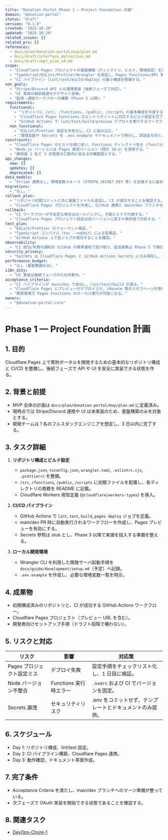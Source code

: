 ```yaml
---
title: "Donation Portal Phase 1 — Project Foundation 計画"
domain: "donation-portal"
status: "draft"
version: "0.1.0"
created: "2025-10-29"
updated: "2025-10-29"
related_issues: []
related_prs: []
references:
  - docs/plan/donation-portal/mvp/plan.md
  - docs/draft/interface_definition.md
  - docs/draft/impl_plan_v0.md
scope:
  - "Cloudflare Pages プロジェクトの基盤構築（ディレクトリ、ビルド、環境設定）を完了する。"
  - "TypeScript/ESLint/Prettier/Wrangler を設定し、Pages Functions/API 実装の土台を作る。"
  - "CI パイプライン（lint/test/build/deploy）の最小構成を整備する。"
non_goals:
  - "Stripe/Discord API との連携実装（後続フェーズで対応）。"
  - "UI 実装の細部最適化やデザイン反映。"
  - "監視・通知ワークフローの構築（Phase 5 以降）。"
requirements:
  functional:
    - "リポジトリに /src, /functions, /public, /scripts の基本構成を作成する。"
    - "Cloudflare Pages Functions のエントリポイントに対応するビルド設定を完了する。"
    - "GitHub Actions で lint/test/build/preview デプロイを実行するワークフローを用意する。"
  non_functional:
    - "ESLint/Prettier 設定を共有化し、CI に組み込む。"
    - "環境変数や Secrets を .env.example やドキュメントで明示し、誤設定を防ぐ。"
constraints:
  - "Cloudflare Pages のビルド仕様に従い、Functions ディレクトリ名を /functions に固定する。"
  - "Node.js バージョンは Pages 推奨バージョン（現行 18.x）を使用する。"
  - "開発者 1 名で 3 日程度の工数内に収まる作業範囲とする。"
api_changes:
  new: []
  updates: []
  deprecated: []
data_models:
  - "Stripe 連携なし。環境変数スキーマ (STRIPE_SECRET_KEY 等) を定義するに留める。"
migrations:
  - "なし。"
rollout_plan:
  - "リポジトリ初期コミットと共に基盤ファイルを追加し、CI が成功することを確認する。"
  - "Cloudflare Pages プロジェクトを作成し、GitHub 連携と main/dev ブランチの自動デプロイ設定を行う。"
rollback:
  - "CI ワークフローが不安定な場合はロールバックし、手動ビルドで代替する。"
  - "Cloudflare Pages プロジェクト設定は旧バージョンに戻すか再作成で対処する。"
test_plan:
  - "ESLint/Prettier のフォーマット検証。"
  - "TypeScript コンパイル（tsc --noEmit）による型検証。"
  - "GitHub Actions 上で各ジョブが成功することを確認。"
observability:
  - "CI 成功/失敗の通知を GitHub の標準通知で受け取り、追加連携は Phase 5 で検討。"
security_privacy:
  - "Secrets は Cloudflare Pages と GitHub Actions Secrets にのみ保存し、コードへ直書きしない。"
performance_budget:
  - "なし（基盤整備のみ）。"
i18n_a11y:
  - "UI 実装は後続フェーズのため対象外。"
acceptance_criteria:
  - "CI パイプラインが main/dev で成功し、lint/test/build が通る。"
  - "Cloudflare Pages にプレビューがデプロイされ、/donate 等のスタブページが表示される。"
  - "開発環境で Pages Functions のローカル実行が可能になる。"
owners:
  - "@donation-portal-core"
---
```


# Phase 1 — Project Foundation 計画

## 1. 目的

Cloudflare Pages 上で寄附ポータルを開発するための基本的なリポジトリ構成と CI/CD を整備し、後続フェーズで API や UI を安全に実装できる状態を作る。

## 2. 背景と前提

- MVP 全体の計画は `docs/plan/donation-portal/mvp/plan.md` に定義済み。
- 現時点では Stripe/Discord 連携や UI は未実装のため、基盤構築のみを対象とする。
- 開発チームは 1 名のフルスタックエンジニアを想定し、3 日以内に完了する。

## 3. タスク詳細

1. **リポジトリ構成とビルド設定**
   - `package.json`, `tsconfig.json`, `wrangler.toml`, `.eslintrc.cjs`, `.prettierrc` を整備。
   - `/src`, `/functions`, `/public`, `/scripts` に初期ファイルを配置し、各ディレクトリの責務を README に記載。
   - Cloudflare Workers 用型定義 (`@cloudflare/workers-types`) を導入。

2. **CI/CD パイプライン**
   - GitHub Actions で `lint`, `test`, `build`, `pages deploy` ジョブを定義。
   - main/dev PR 時に自動実行されるワークフローを作成し、Pages プレビューを有効にする。
   - Secrets 参照は stub とし、Phase 3 以降で実値を投入する準備を整える。

3. **ローカル開発環境**
   - Wrangler CLI を利用した開発サーバ起動手順を `docs/guide/development/setup.md`（予定）へ記録。
   - `.env.example` を作成し、必要な環境変数一覧を明示。

## 4. 成果物

- 初期構成済みのリポジトリと、CI が成功する GitHub Actions ワークフロー。
- Cloudflare Pages プロジェクト（プレビュー URL を含む）。
- 開発者向けセットアップ手順（ドラフト段階で構わない）。

## 5. リスクと対応

| リスク | 影響 | 対応策 |
| --- | --- | --- |
| Pages プロジェクト設定ミス | デプロイ失敗 | 設定手順をチェックリスト化し、1 日目に検証。 |
| Node バージョン不整合 | Functions 実行時エラー | `.nvmrc` および CI でバージョンを固定。 |
| Secrets 漏洩 | セキュリティリスク | .env をコミットせず、テンプレートとドキュメントのみ提供。 |

## 6. スケジュール

- Day 1: リポジトリ構成、lint/test 設定。
- Day 2: CI パイプライン構築、Cloudflare Pages 連携。
- Day 3: 動作確認、ドキュメント草案作成。

## 7. 完了条件

- Acceptance Criteria を満たし、main/dev ブランチへのマージ準備が整っている。
- 次フェーズで OAuth 実装を開始できる状態であることを確認する。

## 8. 関連タスク

- [DevOps-Chore-1](../../../../TODO.md#devops-chore-1)
